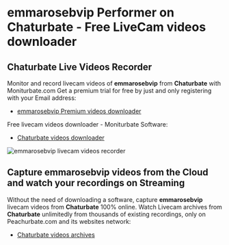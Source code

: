 # emmarosebvip Performer on Chaturbate - Free LiveCam videos downloader

## Chaturbate Live Videos Recorder

Monitor and record livecam videos of **emmarosebvip** from **Chaturbate** with Moniturbate.com
Get a premium trial for free by just and only registering with your Email address:
* [emmarosebvip Premium videos downloader](https://moniturbate.com/request-demo-licence-key.html)

Free livecam videos downloader - Moniturbate Software:
* [Chaturbate videos downloader](https://moniturbate.com/moniturbate-download-software.html)

![emmarosebvip livecam videos recorder](https://peachurnet.com/templates/moniturbate-software.png)


## Capture emmarosebvip videos from the Cloud and watch your recordings on Streaming

Without the need of downloading a software, capture **emmarosebvip** livecam videos from **Chaturbate** 100% online.
Watch Livecam archives from **Chaturbate** unlimitedly from thousands of existing recordings, only on Peachurbate.com and its websites network:
* [Chaturbate videos archives](https://peachurnet.com/)